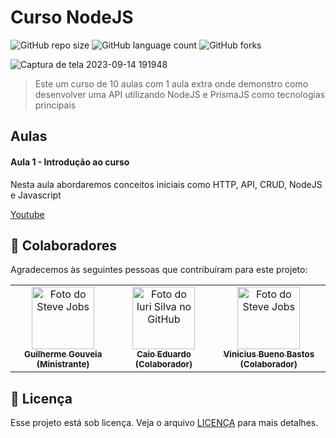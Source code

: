 # Curso NodeJS

![GitHub repo size](https://img.shields.io/github/repo-size/GuilhermeAGouveia/curso-nodejs?style=for-the-badge)
![GitHub language count](https://img.shields.io/github/languages/count/GuilhermeAGouveia/curso-nodejs?style=for-the-badge)
![GitHub forks](https://img.shields.io/github/forks/GuilhermeAGouveia/curso-nodejs?style=for-the-badge)

![Captura de tela 2023-09-14 191948](https://github.com/GuilhermeAGouveia/curso-nodejs/assets/81968354/4f8d2d9a-1726-48dd-b483-a34611904b11)

> Este um curso de 10 aulas com 1 aula extra onde demonstro como desenvolver uma API utilizando NodeJS e PrismaJS como tecnologias principais

## Aulas

#### Aula 1 - Introdução ao curso

Nesta aula abordaremos conceitos iniciais como HTTP, API, CRUD, NodeJS e Javascript

[Youtube](https://www.youtube.com/watch?v=GzbKgKZ22ig&authuser=0)

## 🤝 Colaboradores

Agradecemos às seguintes pessoas que contribuíram para este projeto:

<table border=0>
  <tr>
        <td align="center">
          <a href="https://github.com/GuilhermeAGouveia">
            <img width=100 src="https://avatars.githubusercontent.com/u/81968354?v=4" width="100px;" alt="Foto do Steve Jobs"/><br>
            <sub>
              <b>Guilherme Gouveia (Ministrante)</b>
            </sub>
          </a>
     </td>
    <td align="center">
      <a href="https://github.com/caioreius">
        <img width=100 src="https://avatars.githubusercontent.com/u/87735654?v=4" width="100px;" alt="Foto do Iuri Silva no GitHub"/><br>
        <sub>
          <b>Caio Eduardo (Colaborador)</b>
        </sub>
      </a>
    </td>
    <td align="center">
          <a href="https://github.com/ViniciusBastoss">
            <img width=100 src="https://avatars.githubusercontent.com/u/117671262?v=4" width="100px;" alt="Foto do Steve Jobs"/><br>
            <sub>
              <b>Vinicius Bueno Bastos (Colaborador)</b>
            </sub>
          </a>
     </td>

  </tr>
</table>

## 📝 Licença

Esse projeto está sob licença. Veja o arquivo [LICENÇA](LICENSE.md) para mais detalhes.
